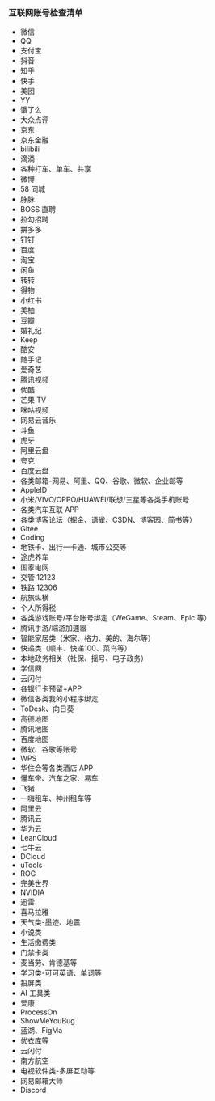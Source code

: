 ### 互联网账号检查清单

* 微信
* QQ
* 支付宝
* 抖音
* 知乎
* 快手
* 美团
* YY
* 饿了么
* 大众点评
* 京东
* 京东金融
* bilibili
* 滴滴
* 各种打车、单车、共享
* 微博
* 58 同城
* 脉脉
* BOSS 直聘
* 拉勾招聘
* 拼多多
* 钉钉
* 百度
* 淘宝
* 闲鱼
* 转转
* 得物
* 小红书
* 美柚
* 豆瓣
* 婚礼纪
* Keep
* 酷安
* 随手记
* 爱奇艺
* 腾讯视频
* 优酷
* 芒果 TV
* 咪咕视频
* 网易云音乐
* 斗鱼
* 虎牙
* 阿里云盘
* 夸克
* 百度云盘
* 各类邮箱-网易、阿里、QQ、谷歌、微软、企业邮等
* AppleID
* 小米/VIVO/OPPO/HUAWEI/联想/三星等各类手机账号
* 各类汽车互联 APP
* 各类博客论坛（掘金、语雀、CSDN、博客园、简书等）
* Gitee
* Coding
* 地铁卡、出行一卡通、城市公交等
* 途虎养车
* 国家电网
* 交管 12123
* 铁路 12306
* 航旅纵横
* 个人所得税
* 各类游戏账号/平台账号绑定（WeGame、Steam、Epic 等）
* 腾讯手游/端游加速器
* 智能家居类（米家、格力、美的、海尔等）
* 快递类（顺丰、快递100、菜鸟等）
* 本地政务相关（社保、摇号、电子政务）
* 学信网
* 云闪付
* 各银行卡预留+APP
* 微信各类我的小程序绑定
* ToDesk、向日葵
* 高德地图
* 腾讯地图
* 百度地图
* 微软、谷歌等账号
* WPS
* 华住会等各类酒店 APP
* 懂车帝、汽车之家、易车
* 飞猪
* 一嗨租车、神州租车等
* 阿里云
* 腾讯云
* 华为云
* LeanCloud
* 七牛云
* DCloud
* uTools
* ROG
* 完美世界
* NVIDIA
* 迅雷
* 喜马拉雅
* 天气类-墨迹、地震
* 小说类
* 生活缴费类
* 门禁卡类
* 麦当劳、肯德基等
* 学习类-可可英语、单词等
* 投屏类
* AI 工具类
* 爱康
* ProcessOn
* ShowMeYouBug
* 蓝湖、FigMa
* 优衣库等
* 云闪付
* 南方航空
* 电视软件类-多屏互动等
* 网易邮箱大师
* Discord

